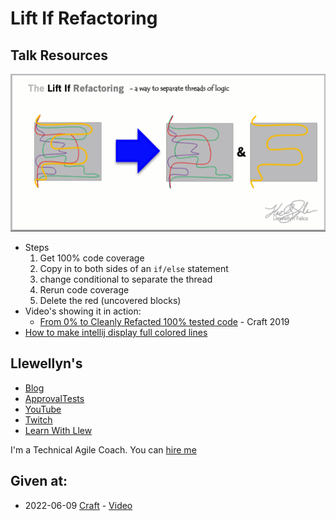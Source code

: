 # Lift If Refactoring

## Talk Resources

![InfoGraphic](./Slides/LiftIfRefactoring.gif)
* Steps
  1. Get 100% code coverage
  1. Copy in to both sides of an `if/else` statement
  1. change conditional to separate the thread
  1. Rerun code coverage
  1. Delete the red (uncovered blocks)
* Video's showing it in action:
  * [From 0% to Cleanly Refacted 100% tested code](https://www.youtube.com/watch?v=wp6oSVDdbXQ)  - Craft 2019 
* [How to make intellij display full colored lines](https://stackoverflow.com/questions/32907247/how-to-make-intellij-idea-coverage-display-full-colored-lines)
## Llewellyn's <!-- include: llewellyn.md -->

* [Blog](https://llewellynfalco.blogspot.com/)
* [ApprovalTests](https://github.com/approvals/)
* [YouTube](https://www.youtube.com/user/isidoreus/videos)
* [Twitch](https://www.twitch.tv/llewellynfalco)
* [Learn With Llew](https://github.com/LearnWithLlew)

I'm a Technical Agile Coach. You can [hire me](http://llewellynfalco.blogspot.com/p/hire-me.html)
 <!-- endInclude -->

## Given at:
* 2022-06-09 [Craft](https://craft-conf.com/) - [Video](https://www.youtube.com/watch?v=uRP4BO8pA8M)
